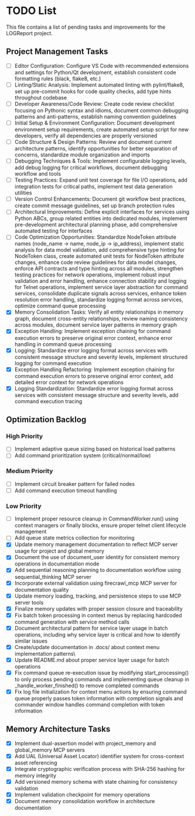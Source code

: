 # TODO List

This file contains a list of pending tasks and improvements for the LOGReport project.

## Project Management Tasks
- [ ] Editor Configuration: Configure VS Code with recommended extensions and settings for Python/Qt development, establish consistent code formatting rules (black, flake8, etc.)
- [ ] Linting/Static Analysis: Implement automated linting with pylint/flake8, set up pre-commit hooks for code quality checks, add type hints throughout codebase
- [ ] Developer Awareness/Code Review: Create code review checklist focusing on Pythonic syntax and idioms, document common debugging patterns and anti-patterns, establish naming convention guidelines
- [ ] Initial Setup & Environment Configuration: Document development environment setup requirements, create automated setup script for new developers, verify all dependencies are properly versioned
- [ ] Code Structure & Design Patterns: Review and document current architecture patterns, identify opportunities for better separation of concerns, standardize module organization and imports
- [ ] Debugging Techniques & Tools: Implement configurable logging levels, add debug logging for critical workflows, document debugging workflow and tools
- [ ] Testing Practices: Expand unit test coverage for file I/O operations, add integration tests for critical paths, implement test data generation utilities
- [ ] Version Control Enhancements: Document git workflow best practices, create commit message guidelines, set up branch protection rules
- [ ] Architectural Improvements: Define explicit interfaces for services using Python ABCs, group related entities into dedicated modules, implement pre-development architectural planning phase, add comprehensive automated testing for interfaces
- [ ] Code Optimization Opportunities: Standardize NodeToken attribute names (node_name → name, node_ip → ip_address), implement static analysis for data model validation, add comprehensive type hinting for NodeToken class, create automated unit tests for NodeToken attribute changes, enhance code review guidelines for data model changes, enforce API contracts and type hinting across all modules, strengthen testing practices for network operations, implement robust input validation and error handling, enhance connection stability and logging for Telnet operations, implement service layer abstraction for command services, consolidate duplicate signals across services, enhance token resolution error handling, standardize logging format across services, optimize command queue processing
- [x] Memory Consolidation Tasks: Verify all entity relationships in memory graph, document cross-entity relationships, review naming consistency across modules, document service layer patterns in memory graph
- [x] Exception Handling: Implement exception chaining for command execution errors to preserve original error context, enhance error handling in command queue processing
- [x] Logging: Standardize error logging format across services with consistent message structure and severity levels, implement structured logging for command execution
- [x] Exception Handling Refactoring: Implement exception chaining for command execution errors to preserve original error context, add detailed error context for network operations
- [x] Logging Standardization: Standardize error logging format across services with consistent message structure and severity levels, add command execution tracing
## Optimization Backlog

### High Priority
- [ ] Implement adaptive queue sizing based on historical load patterns
- [ ] Add command prioritization system (critical/normal/low)

### Medium Priority
- [ ] Implement circuit breaker pattern for failed nodes
- [ ] Add command execution timeout handling

### Low Priority
- [ ] Implement proper resource cleanup in CommandWorker.run() using context managers or finally blocks, ensure proper telnet client lifecycle management
- [ ] Add queue state metrics collection for monitoring
- [x] Update memory management documentation to reflect MCP server usage for project and global memory
- [x] Document the use of document_user identity for consistent memory operations in documentation mode
- [x] Add sequential reasoning planning to documentation workflow using sequential_thinking MCP server
- [x] Incorporate external validation using firecrawl_mcp MCP server for documentation quality
- [x] Update memory loading, tracking, and persistence steps to use MCP server tools
- [x] Finalize memory updates with proper session closure and traceability
- [x] Fix batch token processing in context menus by replacing hardcoded command generation with service method calls
- [x] Document architectural pattern for service layer usage in batch operations, including why service layer is critical and how to identify similar issues
- [x] Create/update documentation in .docs/ about context menu implementation patterns\
- [x] Update README.md about proper service layer usage for batch operations
- [x] Fix command queue re-execution issue by modifying start_processing() to only process pending commands and implementing queue cleanup in _handle_worker_finished() to remove completed commands
- [x] Fix log file initialization for context menu actions by ensuring command queue properly passes token information with completion signals and commander window handles command completion with token information

## Memory Architecture Tasks
- [x] Implement dual-assertion model with project_memory and global_memory MCP servers
- [x] Add UAL (Universal Asset Locator) identifier system for cross-context asset referencing
- [x] Integrate cryptographic verification process with SHA-256 hashing for memory integrity
- [x] Add versioned memory schema with state chaining for consistency validation
- [x] Implement validation checkpoint for memory operations
- [x] Document memory consolidation workflow in architecture documentation
